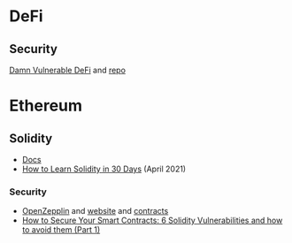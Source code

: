 

# DeFi
## Security

[Damn Vulnerable DeFi](https://www.damnvulnerabledefi.xyz/index.html) and [repo](https://github.com/tinchoabbate/damn-vulnerable-defi)


# Ethereum

## Solidity
- [Docs](https://docs.soliditylang.org)
- [How to Learn Solidity in 30 Days](https://medium.com/coinmonks/how-to-learn-solidity-in-30-days-78b02e503d23) (April 2021)

### Security
- [OpenZepplin](https://github.com/OpenZeppelin) and [website](https://openzeppelin.com/) and [contracts](https://docs.openzeppelin.com/contracts/)
- [How to Secure Your Smart Contracts: 6 Solidity Vulnerabilities and how to avoid them (Part 1)](https://medium.com/loom-network/how-to-secure-your-smart-contracts-6-solidity-vulnerabilities-and-how-to-avoid-them-part-1-c33048d4d17d)


